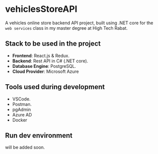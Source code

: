 # vehiclesStoreAPI

A vehicles online store backend API project, built using .NET core for the `web services` class in my master degree at High Tech Rabat.

## Stack to be used in the project

- **Frontend**: React.js & Redux.
- **Backend**: Rest API in C# (.NET core).
- **Database Engine**: PostgreSQL.
- **Cloud Provider**: Microsoft Azure

## Tools used during development

- VSCode.
- Postman.
- pgAdmin
- Azure AD
- Docker

## Run dev environment

will be added soon.
